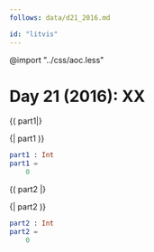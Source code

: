 ```yaml
---
follows: data/d21_2016.md

id: "litvis"
---
```


@import "../css/aoc.less"

# Day 21 (2016): XX

{( part1|}

{| part1 )}

```elm {l r}
part1 : Int
part1 =
    0
```

{( part2 |}

{| part2 )}

```elm {l r}
part2 : Int
part2 =
    0
```
